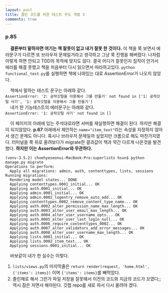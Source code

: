 ```yaml
---
layout: post
title: 클린 코드를 위한 테스트 주도 개발 3
comments: true
---
```

### **p.85**
&nbsp;&nbsp;&nbsp; **결론부터 말하자면 여기는 책 잘못이 없고 내가 잘못 한 것이다.** 이 책을 쭉 보면서 에러문구가 다르면 또 브라우저 문제일거라고 생각하고 그냥 쭉 진행을 해버렸다. 나처럼 이렇게 하면 안되고 TDD의 목적에 맞지도 않다. 결국 어디가 잘못인지 짐작이 안가서 에러를 해결 못했고 책을 처음부터 다시 읽으면서 따라하고있다. `python functional_test.py`를 실행하면 책에 나와있는 대로 AssertionError가 나오지 않았다.      

&nbsp;&nbsp;&nbsp; 책에서 말하는 테스트 문구는 아래와 같다.    
`AssertionError: '2: 공작깃털을 이용해서 그물 만들기' not found in ['1: 공작깃털 사기', '1: 공작깃털을 이용해서 그물 만들기']`     
&nbsp;&nbsp;&nbsp; 내가 한 기능테스트의 에러문구는 아래와 같다.    
`AssertionError: '1: 공작깃털 사기' not found in []`   

 &nbsp;&nbsp;&nbsp; 이 페이지의 아래에 있는 주석대로라면 서버를 재실행하면 해결이 된다. 하지만 해결이 되지않았다. **p.67** 아래에서 제안하는 `name="item_text"`라는 속성을 지정하지 않아서 생긴 문제도 아니다. 혹시나 브라우저 문제일까 싶었지만 크롬으로 해도 마찬가지였다. 터미널을 쭉 위로 올려보다가 migrate한 결과값이 책과 약간 다르게 나온것을 발견했다. **하지만 이는 AssertionError와 무관하다.**

 <pre><code>(venv-3.5.2) choehyeseonui-MacBook-Pro:superlists hsun$ python manage.py migrate
Operations to perform:
  Apply all migrations: admin, auth, contenttypes, lists, sessions
Running migrations:
  Rendering model states... DONE
  Applying contenttypes.0001_initial... OK
  Applying auth.0001_initial... OK
  Applying admin.0001_initial... OK
  Applying admin.0002_logentry_remove_auto_add... OK
  Applying contenttypes.0002_remove_content_type_name... OK
  Applying auth.0002_alter_permission_name_max_length... OK
  Applying auth.0003_alter_user_email_max_length... OK
  Applying auth.0004_alter_user_username_opts... OK
  Applying auth.0005_alter_user_last_login_null... OK
  Applying auth.0006_require_contenttypes_0002... OK
  Applying auth.0007_alter_validators_add_error_messages... OK
  Applying auth.0008_alter_user_username_max_length... OK
  Applying lists.0001_initial... OK
  Applying lists.0002_item_text... OK
  Applying sessions.0001_initial... OK</code></pre>

&nbsp;&nbsp;&nbsp; 바보같이 내가 한 실수는 이렇다.    
1. `lists/views.py`의 마지막줄은 `return render(request, 'home.html', {'items': items})` 이며 `{'items': items}`를 빼먹었다.     
2. 졸린채로 해서 그런가 파일 저장을 잘못해서 이전의 코드와 지금의 코드가 꼬였다;; 역시 잠은 자면서 해야된다. 깃헙 repo를 새로 파서 다시 올려야 겠다.
